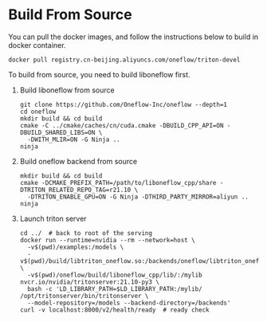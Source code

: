 # Build From Source

You can pull the docker images, and follow the instructions below to build in docker container.

```
docker pull registry.cn-beijing.aliyuncs.com/oneflow/triton-devel
```

To build from source, you need to build liboneflow first.

1. Build liboneflow from source

    ```
    git clone https://github.com/Oneflow-Inc/oneflow --depth=1
    cd oneflow
    mkdir build && cd build
    cmake -C ../cmake/caches/cn/cuda.cmake -DBUILD_CPP_API=ON -DBUILD_SHARED_LIBS=ON \
      -DWITH_MLIR=ON -G Ninja ..
    ninja
    ```


2. Build oneflow backend from source

    ```
    mkdir build && cd build
    cmake -DCMAKE_PREFIX_PATH=/path/to/liboneflow_cpp/share -DTRITON_RELATED_REPO_TAG=r21.10 \
      -DTRITON_ENABLE_GPU=ON -G Ninja -DTHIRD_PARTY_MIRROR=aliyun ..
    ninja
    ```


3. Launch triton server

    ```
    cd ../  # back to root of the serving
    docker run --runtime=nvidia --rm --network=host \
      -v$(pwd)/examples:/models \
      -v$(pwd)/build/libtriton_oneflow.so:/backends/oneflow/libtriton_oneflow.so \
      -v$(pwd)/oneflow/build/liboneflow_cpp/lib/:/mylib nvcr.io/nvidia/tritonserver:21.10-py3 \
      bash -c 'LD_LIBRARY_PATH=$LD_LIBRARY_PATH:/mylib/ /opt/tritonserver/bin/tritonserver \
      --model-repository=/models --backend-directory=/backends' 
    curl -v localhost:8000/v2/health/ready  # ready check
    ```
